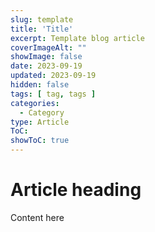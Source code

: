 ```yaml
---
slug: template
title: 'Title'
excerpt: Template blog article
coverImageAlt: ""
showImage: false
date: 2023-09-19
updated: 2023-09-19
hidden: false
tags: [ tag, tags ]
categories:
  - Category
type: Article
ToC: 
showToC: true
---
```


# Article heading

Content here
